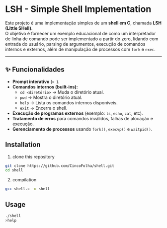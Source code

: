 # LSH - Simple Shell Implementation

Este projeto é uma implementação simples de um **shell em C**, chamada **LSH (Little SHell)**.  
O objetivo é fornecer um exemplo educacional de como um interpretador de linha de comando pode ser implementado a partir do zero, lidando com entrada do usuário, parsing de argumentos, execução de comandos internos e externos, além de manipulação de processos com `fork` e `exec`.

---

## ✨ Funcionalidades

- **Prompt interativo** (`> `).
- **Comandos internos (built-ins):**
  - `cd <diretório>` → Muda o diretório atual.
  - `pwd` → Mostra o diretório atual.
  - `help` → Lista os comandos internos disponíveis.
  - `exit` → Encerra o shell.
- **Execução de programas externos** (exemplo: `ls`, `echo`, `cat`, etc).
- **Tratamento de erros** para comandos inválidos, falhas de alocação e execução.
- **Gerenciamento de processos** usando `fork()`, `execvp()` e `waitpid()`.

## Installation

1. clone this repository
```bash
git clone https://github.com/CincoFolha/shell.git
cd shell
```
2. compilation
```bash
gcc shell.c -o shell
```
## Usage

```bash
./shell
>help
```
